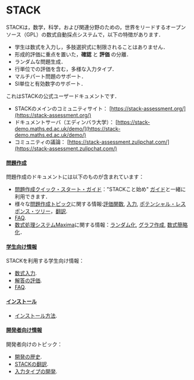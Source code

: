 # STACK

STACKは，数学，科学，および関連分野のための，世界をリードするオープンソース（GPL）の数式自動採点システムで，以下の特徴があります．

* 学生は数式を入力し，多肢選択式に制限されることはありません．
* 形成的評価に重点を置いた，__確認__ と __評価__ の分離．
* ランダムな問題生成．
* 行単位での評価を含む，多様な入力タイプ．
* マルチパート問題のサポート．
* SI単位と有効数字のサポート．

これはSTACKの公式ユーザードキュメントです．

* STACKのメインのコミュニティサイト： [https://stack-assessment.org/](https://stack-assessment.org/)
* ドキュメントサーバ（エディンバラ大学）： [https://stack-demo.maths.ed.ac.uk/demo/](https://stack-demo.maths.ed.ac.uk/demo/)
* コミュニティの議論： [https://stack-assessment.zulipchat.com/](https://stack-assessment.zulipchat.com/)

#### [**問題作成**](../en/Authoring/index.md)

問題作成のドキュメントには以下のものが含まれています：

* [問題作成クイック・スタート・ガイド](AbInitio/index.md)："STACKこと始め" [ガイド](../content/2019-STACK-Guide.pdf)と一緒に利用できます．
* 様々な[問題作成トピック](../en/Authoring/index.md)に関する情報:[評価関数](../en/Authoring/Answer_Tests/index.md), [入力](../en/Authoring/Inputs.md), [ポテンシャル・レスポンス・ツリー](../en/Authoring/Potential_response_trees.md)，[翻訳](../en/Authoring/Languages.md).
* [FAQ](../en/Authoring/Author_FAQ.md).
* [数式処理システムMaxima](../en/CAS/index.md)に関する情報：[ランダム化](../en/CAS/Random.md), [グラフ作成](../en/Plots/index.md), [数式簡略化](../en/CAS/Simplification.md)．

#### [**学生向け情報**](../en/Students/index.md)

STACKを利用する学生向け情報：

* [数式入力](../en/Students/Answer_input.md).
* [解答の評価](../en/Students/Answer_assessment.md).
* [FAQ](../en/Students/FAQ.md).

#### [**インストール**](../en/Installation/index.md)

* [インストール方法](../en/Installation/index.md).

#### **[開発者向け情報](../en/Developer/index.md)**

開発者向けのトピック：

* [開発の歴史](../en/Developer/Development_history.md).
* [STACKの翻訳](../en/Developer/Language_packs.md).
* [入力タイプの開発](../en/Developer/Creating_an_input_type.md).
